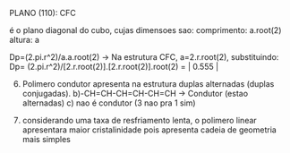 PLANO (110): CFC

é o plano diagonal do cubo, cujas dimensoes sao:
comprimento: a.root(2)
altura: a

Dp=(2.pi.r^2)/a.a.root(2) -> Na estrutura CFC, a=2.r.root(2), substituindo:
Dp= (2.pi.r^2)/[2.r.root(2)].[2.r.root(2)].root(2) = | 0.555 |

6) Polimero condutor apresenta na estrutura duplas alternadas (duplas conjugadas).
    b)-CH=CH-CH=CH-CH=CH -> Condutor (estao alternadas)
    c) nao é condutor (3 nao pra 1 sim)

11) considerando uma taxa de resfriamento lenta, o polimero linear apresentara maior cristalinidade pois apresenta cadeia de geometria mais simples
